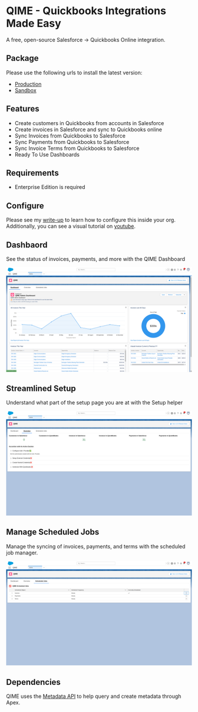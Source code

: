 # QIME - Quickbooks Integrations Made Easy

A free, open-source Salesforce -> Quickbooks Online integration.

## Package

Please use the following urls to install the latest version:
- [Production](https://login.salesforce.com/packaging/installPackage.apexp?p0=04tDo000000HyWz)
- [Sandbox](https://test.salesforce.com/packaging/installPackage.apexp?p0=04tDo000000HyWz)

## Features

- Create customers in Quickbooks from accounts in Salesforce
- Create invoices in Salesforce and sync to Quickbooks online
- Sync Invoices from Quickbooks to Salesforce
- Sync Payments from Quickbooks to Salesforce
- Sync Invoice Terms from Quickbooks to Salesforce
- Ready To Use Dashboards

## Requirements

- Enterprise Edition is required

## Configure

Please see my [write-up](https://g2technologies.com/blogs/learn/supercharge-your-salesforce-qbo-integration-today) to learn how to configure this inside your org. Additionally, you can see a visual tutorial on [youtube](https://youtu.be/ZRwzeuJRmPg).


## Dashbaord

See the status of invoices, payments, and more with the QIME Dashboard

![QIME Dashboard](/images/dashboard.png)

## Streamlined Setup

Understand what part of the setup page you are at with the Setup helper

![QIME Setup Checklist](/images/setup-checklist.png)

## Manage Scheduled Jobs

Manage the syncing of invoices, payments, and terms with the scheduled job manager.

![QIME Scheduled Jobs](/images/manage-scheduled-jobs.png)

## Dependencies

QIME uses the [Metadata API](https://github.com/certinia/apex-mdapi) to help query and create metadata through Apex.

